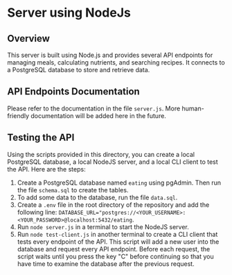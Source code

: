 # Server using NodeJs

## Overview

This server is built using Node.js and provides several API endpoints for managing meals, calculating nutrients, and searching recipes. It connects to a PostgreSQL database to store and retrieve data.

## API Endpoints Documentation

Please refer to the documentation in the file `server.js`. More human-friendly documentation will be added here in the future.

## Testing the API

Using the scripts provided in this directory, you can create a local PostgreSQL database, a local NodeJS server, and a local CLI client to test the API. Here are the steps:

1. Create a PostgreSQL database named `eating` using pgAdmin. Then run the file `schema.sql` to create the tables.
2. To add some data to the database, run the file `data.sql`.
3. Create a `.env` file in the root directory of the repository and add the following line:
```DATABASE_URL="postgres://<YOUR_USERNAME>:<YOUR_PASSWORD>@localhost:5432/eating```.
4. Run `node server.js` in a terminal to start the NodeJS server.
5. Run `node test-client.js` in another terminal to create a CLI client that tests every endpoint of the API. This script will add a new user into the database and request every API endpoint. Before each request, the script waits until you press the key "C" before continuing so that you have time to examine the database after the previous request.